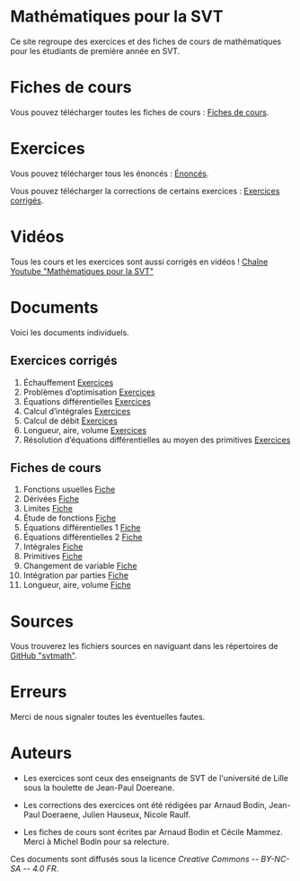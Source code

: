 
Mathématiques pour la SVT
=========================

Ce site regroupe des exercices et des fiches de cours de mathématiques pour les étudiants de première année en SVT.


Fiches de cours
===============

Vous pouvez télécharger toutes les fiches de cours : [Fiches de cours](cours-svt.pdf).

Exercices
=========

Vous pouvez télécharger tous les énoncés : [Énoncés](Fiches2020/SVTE-2020-u.pdf).

Vous pouvez télécharger la corrections de certains exercices : [Exercices corrigés](exo-svt.pdf).

Vidéos
======

Tous les cours et les exercices sont aussi corrigés en vidéos ! [Chaîne Youtube "Mathématiques pour la SVT"](https://www.youtube.com/channel/UCTeAx64qLOxULLcjUl9qfZg/)


Documents
=========

Voici les documents individuels.


Exercices corrigés
------------------

1. Échauffement [Exercices](exo-part1.pdf)
2. Problèmes d’optimisation  [Exercices](exo-part2.pdf)
3. Équations différentielles  [Exercices](exo-part3.pdf)
4. Calcul d’intégrales  [Exercices](exo-part4.pdf)
5. Calcul de débit  [Exercices](exo-part5.pdf)
6. Longueur, aire, volume  [Exercices](exo-part6.pdf)
7. Résolution d’équations différentielles au moyen des primitives  [Exercices](exo-part7.pdf)

Fiches de cours
---------------

1. Fonctions usuelles [Fiche](fiche01.pdf)
2. Dérivées  [Fiche](fiche02.pdf)
3. Limites  [Fiche](fiche03.pdf)
4. Étude de fonctions  [Fiche](fiche04.pdf)
5. Équations différentielles 1  [Fiche](fiche05.pdf)
6. Équations différentielles 2  [Fiche](fiche06.pdf)
7. Intégrales  [Fiche](fiche07.pdf)
8. Primitives  [Fiche](fiche08.pdf)
9. Changement de variable  [Fiche](fiche09.pdf)
10. Intégration par parties  [Fiche](fiche10.pdf)
11. Longueur, aire, volume  [Fiche](fiche11.pdf)


Sources
=======

Vous trouverez les fichiers sources en naviguant dans les répertoires de [GitHub "svtmath"](https://github.com/exo7math/svtmath-exo7).


Erreurs
=======

Merci de nous signaler toutes les éventuelles fautes.


Auteurs
=======

* Les exercices sont ceux des enseignants de SVT de  l'université de Lille sous la houlette de Jean-Paul Doereane.

* Les corrections des exercices ont été rédigées par Arnaud Bodin, Jean-Paul Doeraene, Julien Hauseux, Nicole Raulf.

* Les fiches de cours sont écrites par Arnaud Bodin et Cécile Mammez.
Merci à Michel Bodin pour sa relecture.


Ces documents sont diffusés sous la licence *Creative Commons -- BY-NC-SA -- 4.0 FR*.


